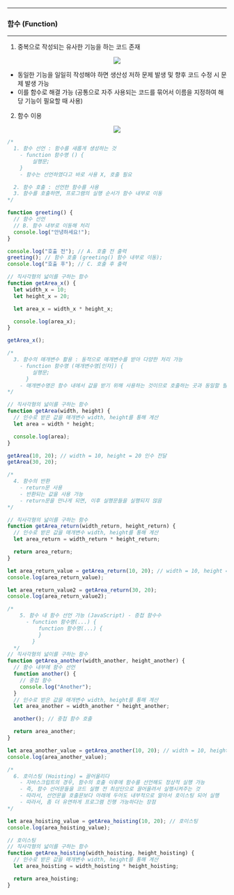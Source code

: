 -----
### 함수 (Function)
-----
1. 중복으로 작성되는 유사한 기능을 하는 코드 존재
<div align="center">
<img src="https://github.com/user-attachments/assets/e6f36179-9cce-41af-b172-a8a97b368def">
</div>

  - 동일한 기능을 일일히 작성해야 하면 생산성 저하 문제 발생 및 향후 코드 수정 시 문제 발생 가능
  - 이를 함수로 해결 가능 (공통으로 자주 사용되는 코드를 묶어서 이름을 지정하여 해당 기능이 필요할 때 사용)

2. 함수 이용
<div align="center">
<img src="https://github.com/user-attachments/assets/2b632a03-a972-49bd-9d72-4402509d214a">
</div>

```js
/* 
  1. 함수 선언 : 함수를 새롭게 생성하는 것
    - function 함수명 () {
        실행문;
    }
    - 함수는 선언하였다고 바로 사용 X, 호출 필요

  2. 함수 호출 : 선언한 함수를 사용
  3. 함수를 호출하면, 프로그램의 실행 순서가 함수 내부로 이동
*/

function greeting() {
  // 함수 선언
  // B. 함수 내부로 이동해 처리
  console.log("안녕하세요!");
}

console.log("호출 전"); // A. 호출 전 출력
greeting(); // 함수 호출 (greeting() 함수 내부로 이동);
console.log("호출 후"); // C. 호출 후 출력

// 직사각형의 넓이를 구하는 함수
function getArea_x() {
  let width_x = 10;
  let height_x = 20;

  let area_x = width_x * height_x;

  console.log(area_x);
}

getArea_x();

/*
  3. 함수의 매개변수 활용 : 동적으로 매개변수를 받아 다양한 처리 가능
    - function 함수명 (매개변수명[인자]) {
        실행문;
      }
    - 매개변수명은 함수 내에서 값을 받기 위해 사용하는 것이므로 호출하는 곳과 동일할 필요 없음
*/

// 직사각형의 넓이를 구하는 함수
function getArea(width, height) {
  // 인수로 받은 값을 매개변수 width, height를 통해 계산
  let area = width * height;

  console.log(area);
}

getArea(10, 20); // width = 10, height = 20 인수 전달
getArea(30, 20);

/*
  4. 함수의 반환
    - return문 사용
    - 반환되는 값을 사용 가능
    - return문을 만나게 되면, 이후 실행문들을 실행되지 않음
*/

// 직사각형의 넓이를 구하는 함수
function getArea_return(width_return, height_return) {
  // 인수로 받은 값을 매개변수 width, height를 통해 계산
  let area_return = width_return * height_return;

  return area_return;
}

let area_return_value = getArea_return(10, 20); // width = 10, height = 20 인수 전달하여 이를 처리 후 반환값 200 반환
console.log(area_return_value);

let area_return_value2 = getArea_return(30, 20);
console.log(area_return_value2);

/*
    5. 함수 내 함수 선언 가능 (JavaScript) - 증첩 함수수
      - function 함수명(...) {
          function 함수명(...) {
          }
        }
  */
// 직사각형의 넓이를 구하는 함수
function getArea_another(width_another, height_another) {
  // 함수 내부에 함수 선언
  function another() {
    // 중첩 함수
    console.log("Another");
  }
  // 인수로 받은 값을 매개변수 width, height를 통해 계산
  let area_another = width_another * height_another;

  another(); // 중첩 함수 호출

  return area_another;
}

let area_another_value = getArea_another(10, 20); // width = 10, height = 20 인수 전달하여 이를 처리 후 반환값 200 반환
console.log(area_another_value);

/*
  6. 호이스팅 (Hoisting) = 끌어올리다
    - 자바스크립트의 경우, 함수의 호출 이후에 함수를 선언해도 정상적 실행 가능
    - 즉, 함수 선어문들을 코드 실행 전 최상단으로 끌어올려서 실행시켜주는 것
    - 따라서, 선언문을 호출문보다 아래에 두어도 내부적으로 알아서 호이스팅 되어 실행
    - 따라서, 좀 더 유연하게 프로그램 진행 가능하다는 장점
*/

let area_hoisting_value = getArea_hoisting(10, 20); // 호이스팅
console.log(area_hoisting_value);

// 호이스팅
// 직사각형의 넓이를 구하는 함수
function getArea_hoisting(width_hoisting, height_hoisting) {
  // 인수로 받은 값을 매개변수 width, height를 통해 계산
  let area_hoisting = width_hoisting * height_hoisting;

  return area_hoisting;
}
```

